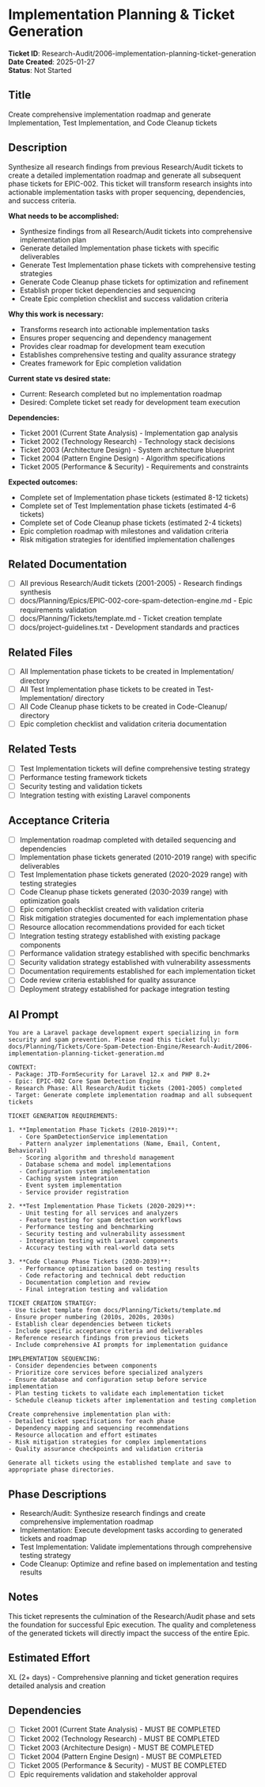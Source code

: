 # Implementation Planning & Ticket Generation

**Ticket ID**: Research-Audit/2006-implementation-planning-ticket-generation  
**Date Created**: 2025-01-27  
**Status**: Not Started

## Title
Create comprehensive implementation roadmap and generate Implementation, Test Implementation, and Code Cleanup tickets

## Description
Synthesize all research findings from previous Research/Audit tickets to create a detailed implementation roadmap and generate all subsequent phase tickets for EPIC-002. This ticket will transform research insights into actionable implementation tasks with proper sequencing, dependencies, and success criteria.

**What needs to be accomplished:**
- Synthesize findings from all Research/Audit tickets into comprehensive implementation plan
- Generate detailed Implementation phase tickets with specific deliverables
- Generate Test Implementation phase tickets with comprehensive testing strategies
- Generate Code Cleanup phase tickets for optimization and refinement
- Establish proper ticket dependencies and sequencing
- Create Epic completion checklist and success validation criteria

**Why this work is necessary:**
- Transforms research into actionable implementation tasks
- Ensures proper sequencing and dependency management
- Provides clear roadmap for development team execution
- Establishes comprehensive testing and quality assurance strategy
- Creates framework for Epic completion validation

**Current state vs desired state:**
- Current: Research completed but no implementation roadmap
- Desired: Complete ticket set ready for development team execution

**Dependencies:**
- Ticket 2001 (Current State Analysis) - Implementation gap analysis
- Ticket 2002 (Technology Research) - Technology stack decisions
- Ticket 2003 (Architecture Design) - System architecture blueprint
- Ticket 2004 (Pattern Engine Design) - Algorithm specifications
- Ticket 2005 (Performance & Security) - Requirements and constraints

**Expected outcomes:**
- Complete set of Implementation phase tickets (estimated 8-12 tickets)
- Complete set of Test Implementation phase tickets (estimated 4-6 tickets)
- Complete set of Code Cleanup phase tickets (estimated 2-4 tickets)
- Epic completion roadmap with milestones and validation criteria
- Risk mitigation strategies for identified implementation challenges

## Related Documentation
- [ ] All previous Research/Audit tickets (2001-2005) - Research findings synthesis
- [ ] docs/Planning/Epics/EPIC-002-core-spam-detection-engine.md - Epic requirements validation
- [ ] docs/Planning/Tickets/template.md - Ticket creation template
- [ ] docs/project-guidelines.txt - Development standards and practices

## Related Files
- [ ] All Implementation phase tickets to be created in Implementation/ directory
- [ ] All Test Implementation phase tickets to be created in Test-Implementation/ directory
- [ ] All Code Cleanup phase tickets to be created in Code-Cleanup/ directory
- [ ] Epic completion checklist and validation criteria documentation

## Related Tests
- [ ] Test Implementation tickets will define comprehensive testing strategy
- [ ] Performance testing framework tickets
- [ ] Security testing and validation tickets
- [ ] Integration testing with existing Laravel components

## Acceptance Criteria
- [ ] Implementation roadmap completed with detailed sequencing and dependencies
- [ ] Implementation phase tickets generated (2010-2019 range) with specific deliverables
- [ ] Test Implementation phase tickets generated (2020-2029 range) with testing strategies
- [ ] Code Cleanup phase tickets generated (2030-2039 range) with optimization goals
- [ ] Epic completion checklist created with validation criteria
- [ ] Risk mitigation strategies documented for each implementation phase
- [ ] Resource allocation recommendations provided for each ticket
- [ ] Integration testing strategy established with existing package components
- [ ] Performance validation strategy established with specific benchmarks
- [ ] Security validation strategy established with vulnerability assessments
- [ ] Documentation requirements established for each implementation ticket
- [ ] Code review criteria established for quality assurance
- [ ] Deployment strategy established for package integration testing

## AI Prompt
```
You are a Laravel package development expert specializing in form security and spam prevention. Please read this ticket fully: docs/Planning/Tickets/Core-Spam-Detection-Engine/Research-Audit/2006-implementation-planning-ticket-generation.md

CONTEXT:
- Package: JTD-FormSecurity for Laravel 12.x and PHP 8.2+
- Epic: EPIC-002 Core Spam Detection Engine
- Research Phase: All Research/Audit tickets (2001-2005) completed
- Target: Generate complete implementation roadmap and all subsequent tickets

TICKET GENERATION REQUIREMENTS:

1. **Implementation Phase Tickets (2010-2019)**:
   - Core SpamDetectionService implementation
   - Pattern analyzer implementations (Name, Email, Content, Behavioral)
   - Scoring algorithm and threshold management
   - Database schema and model implementations
   - Configuration system implementation
   - Caching system integration
   - Event system implementation
   - Service provider registration

2. **Test Implementation Phase Tickets (2020-2029)**:
   - Unit testing for all services and analyzers
   - Feature testing for spam detection workflows
   - Performance testing and benchmarking
   - Security testing and vulnerability assessment
   - Integration testing with Laravel components
   - Accuracy testing with real-world data sets

3. **Code Cleanup Phase Tickets (2030-2039)**:
   - Performance optimization based on testing results
   - Code refactoring and technical debt reduction
   - Documentation completion and review
   - Final integration testing and validation

TICKET CREATION STRATEGY:
- Use ticket template from docs/Planning/Tickets/template.md
- Ensure proper numbering (2010s, 2020s, 2030s)
- Establish clear dependencies between tickets
- Include specific acceptance criteria and deliverables
- Reference research findings from previous tickets
- Include comprehensive AI prompts for implementation guidance

IMPLEMENTATION SEQUENCING:
- Consider dependencies between components
- Prioritize core services before specialized analyzers
- Ensure database and configuration setup before service implementation
- Plan testing tickets to validate each implementation ticket
- Schedule cleanup tickets after implementation and testing completion

Create comprehensive implementation plan with:
- Detailed ticket specifications for each phase
- Dependency mapping and sequencing recommendations
- Resource allocation and effort estimates
- Risk mitigation strategies for complex implementations
- Quality assurance checkpoints and validation criteria

Generate all tickets using the established template and save to appropriate phase directories.
```

## Phase Descriptions
- Research/Audit: Synthesize research findings and create comprehensive implementation roadmap
- Implementation: Execute development tasks according to generated tickets and roadmap
- Test Implementation: Validate implementations through comprehensive testing strategy
- Code Cleanup: Optimize and refine based on implementation and testing results

## Notes
This ticket represents the culmination of the Research/Audit phase and sets the foundation for successful Epic execution. The quality and completeness of the generated tickets will directly impact the success of the entire Epic.

## Estimated Effort
XL (2+ days) - Comprehensive planning and ticket generation requires detailed analysis and creation

## Dependencies
- [ ] Ticket 2001 (Current State Analysis) - MUST BE COMPLETED
- [ ] Ticket 2002 (Technology Research) - MUST BE COMPLETED  
- [ ] Ticket 2003 (Architecture Design) - MUST BE COMPLETED
- [ ] Ticket 2004 (Pattern Engine Design) - MUST BE COMPLETED
- [ ] Ticket 2005 (Performance & Security) - MUST BE COMPLETED
- [ ] Epic requirements validation and stakeholder approval
